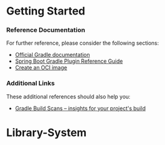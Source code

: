 # Getting Started

### Reference Documentation

For further reference, please consider the following sections:

- [Official Gradle documentation](https://docs.gradle.org)
- [Spring Boot Gradle Plugin Reference Guide](https://docs.spring.io/spring-boot/3.5.3/gradle-plugin)
- [Create an OCI image](https://docs.spring.io/spring-boot/3.5.3/gradle-plugin/packaging-oci-image.html)

### Additional Links

These additional references should also help you:

- [Gradle Build Scans – insights for your project's build](https://scans.gradle.com#gradle)

# Library-System

